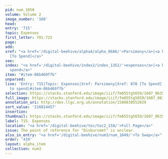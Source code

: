 ```yaml
---
pid: num_1050
volume: Volume 2
image_number: '168'
head:
entry: '715'
topic: Expenses
first_letter: 701-725
page:
add:
xref: "<a href='/digital-beehive/alpha4/alpha_0686/'>Parsimony</a>|<a href='/digital-beehive/num4/num_1113/'>878
  [To Spend]</a>"
see:
index: "<a href='/digital-beehive/index2/index_1352/'>expenses</a>|<a href='/digital-beehive/index4/index_3834/'>to
  spend</a>"
item: "#item-86b469ffb"
unparsed:
line: 'Entry: 715|Topic: Expenses|Xref: Parsimony|Xref: 878 [To Spend]|Index: expenses|Index:
  to spend|#item-86b469ffb'
selection: https://stacks.stanford.edu/image/iiif/fm855tg5659/1607_0635/903,4457,2827,519/full/0/default.jpg
full_image: https://stacks.stanford.edu/image/iiif/fm855tg5659/1607_0635/full/full/0/default.jpg
annotation_uri: http://dev.llgc.org.uk/annotation/1580838552029
sort_value: '216814457'
insertion:
thumbnail: https://stacks.stanford.edu/image/iiif/fm855tg5659/1607_0635/903,4457,600,180/250,/0/default.jpg
label: 715. Expenses
location: "<a href='/digital-beehive/toc/toc2_158/'>Full Page</a>"
issue: The point of reference for "Disbursemt" is unclear.
also_in_entry: "<a href='/digital-beehive/num3/num_1049/'>To Swap</a>"
order: '419'
layout: alpha_item
collection: num3
---
```

